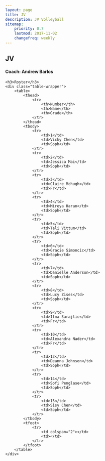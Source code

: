 ```yaml
---
layout: page
title: JV
description: JV Volleyball
sitemap:
    priority: 0.7
    lastmod: 2017-11-02
    changefreq: weekly
---
```

## JV
#### Coach: Andrew Barlos



<div class="table-wrapper">

	<h3>Roster</h3>
	<div class="table-wrapper">
		<table>
			<thead>
				<tr>
					<th>Number</th>
					<th>Name</th>
					<th>Grade</th>
				</tr>
			</thead>
			<tbody>
				<tr>
					<td>1</td>
					<td>Vicky Chen</td>
					<td>Soph</td>
				</tr>
				<tr>
					<td>2</td>
					<td>Jessica Mai</td>
					<td>Soph</td>
				</tr>
				<tr>
					<td>3</td>
					<td>Claire Mchugh</td>
					<td>Fr</td>
				</tr>
				<tr>
					<td>4</td>
					<td>Mireya Haran</td>
					<td>Soph</td>
				</tr>
				<tr>
					<td>5</td>
					<td>Tali Vittum</td>
					<td>Soph</td>
				</tr>
				<tr>
					<td>6</td>
					<td>Gracie Simoncic</td>
					<td>Soph</td>
				</tr>
				<tr>
					<td>7</td>
					<td>Danielle Anderson</td>
					<td>Soph</td>
				</tr>
				<tr>
					<td>8</td>
					<td>Lucy Zises</td>
					<td>Soph</td>
				</tr>
				<tr>
					<td>9</td>
					<td>Ilma Sarajlic</td>
					<td>Fr</td>
				</tr>
				<tr>
					<td>10</td>
					<td>Alexandra Nader</td>
					<td>Fr</td>
				</tr>
				<tr>
					<td>13</td>
					<td>Deanna Johnson</td>
					<td>Soph</td>
				</tr>
				<tr>
					<td>14</td>
					<td>Sofi Penglase</td>
					<td>Soph</td>
				</tr>
				<tr>
					<td>15</td>
					<td>Sisy Chen</td>
					<td>Soph</td>
				</tr>
			</tbody>
			<tfoot>
				<tr>
					<td colspan="2"></td>
					<td></td>
				</tr>
			</tfoot>
		</table>
	</div>


